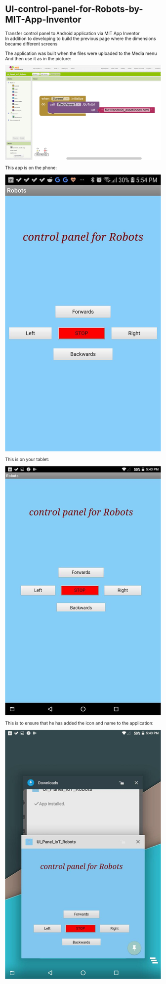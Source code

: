 # UI-control-panel-for-Robots-by-MIT-App-Inventor
Transfer control panel to Android application via MIT App Inventor  
In addition to developing to build the previous page where the dimensions became different screens

The application was built when the files were uploaded to the Media menu
And then use it as in the picture:

![alt text](https://github.com/MohammadYAmmar/UI-control-panel-for-Robots-by-MIT-App-Inventor/blob/master/Blocks%20code%20used%20in%20the%20site%20MIT%20App%20Inventor.png "MIT App Inventor")

This app is on the phone:

![alt text](https://github.com/MohammadYAmmar/UI-control-panel-for-Robots-by-MIT-App-Inventor/blob/master/Picture%20of%20the%20application%20on%20a%20mobile.jpg "MIT App Inventor in mobile")

This is on your tablet:

![alt text](https://github.com/MohammadYAmmar/UI-control-panel-for-Robots-by-MIT-App-Inventor/blob/master/Picture%20of%20the%20application%20on%20a%20tablet.jpg "MIT App Inventor in tablet")

This is to ensure that he has added the icon and name to the application:

![alt text](https://github.com/MohammadYAmmar/UI-control-panel-for-Robots-by-MIT-App-Inventor/blob/master/Image%20showing%20his%20name%20and%20icon.jpg "Name and Icon in tablet")

